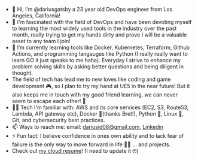 - 👋 Hi, I’m @dariusgatsby a 23 year old DevOps engineer from Los Angeles, California!
- 🤔 I'm fascinated with the field of DevOps and have been devoting myself to learning the most widely used tools in the industry over the past month, really trying to get my hands dirty and prove I will be a valuable asset to any team I join!
- 🌱 I’m currently learning tools like Docker, Kubernetes, Terraform, Github Actions, and programming langauges like Python (I really really want to learn GO it just speaks to me haha). Everyday I strive to enhance my problem solving skills by asking better questions and being diligent in thought.
- The field of tech has lead me to new loves like coding and game development 🎮, so I plan to try my hand at UE5 in the near future! But it also keeps me in touch with my good friend learning, we can never seem to escape each other! 💌
- 👨‍💻 Tech I'm familiar with: AWS and its core services (EC2, S3, Route53, Lambda, API gateway etc), Docker 🐳(thanks Bret!), Python 🐍, Linux 🐧, Git, and cybersecurity best practices.
- 📫 Ways to reach me: email: [dariusid08@gmail.com](dariusid08@gmail.com), [Linkedin](https://www.linkedin.com/in/darius-daugherty/) 
- ⚡ Fun fact: I believe confidence in ones own ability and to lack fear of failure is the only way to move forward in life 🧘‍♂️ ... and projects.
- Check out [my cloud resume](https://dariuscloudresume.com)! (I need to update it 🤓)
<!---
dariusgatsby/dariusgatsby is a ✨ special ✨ repository because its `README.md` (this file) appears on your GitHub profile.
You can click the Preview link to take a look at your changes.
--->
